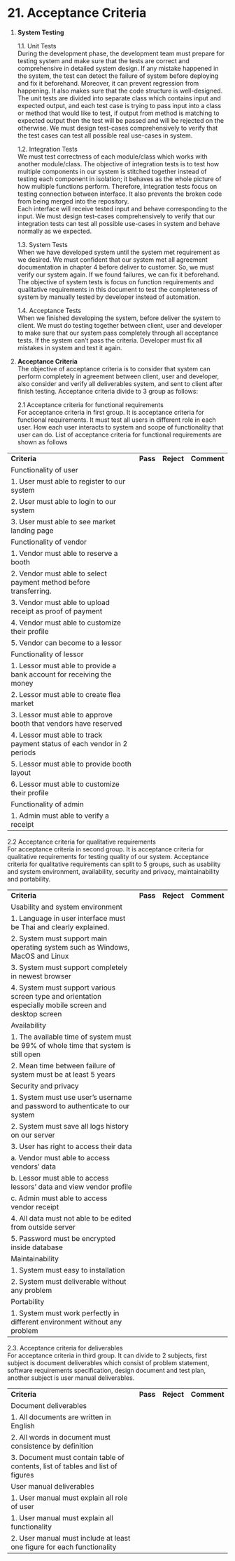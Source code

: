 # 21. Acceptance Criteria

1. **System Testing**

    1.1.	Unit Tests<br>
    During the development phase, the development team must prepare for testing system and make sure that the tests are correct and comprehensive in detailed system design. If any mistake happened in the system, the test can detect the failure of system before deploying and fix it beforehand. Moreover, it can prevent regression from happening. It also makes sure that the code structure is well-designed.<br>
    The unit tests are divided into separate class which contains input and expected output, and each test case is trying to pass input into a class or method that would like to test, if output from method is matching to expected output then the test will be passed and will be rejected on the otherwise. We must design test-cases comprehensively to verify that the test cases can test all possible real use-cases in system.

    1.2.	Integration Tests<br>
    We must test correctness of each module/class which works with another module/class. The objective of integration tests is to test how multiple components in our system is stitched together instead of testing each component in isolation; it behaves as the whole picture of how multiple functions perform. Therefore, integration tests focus on testing connection between interface. It also prevents the broken code from being merged into the repository.<br>
    Each interface will receive tested input and behave corresponding to the input. We must design test-cases comprehensively to verify that our integration tests can test all possible use-cases in system and behave normally as we expected.

    1.3.	System Tests<br>
    When we have developed system until the system met requirement as we desired. We must confident that our system met all agreement documentation in chapter 4 before deliver to customer. So, we must verify our system again. If we found failures, we can fix it beforehand. The objective of system tests is focus on function requirements and qualitative requirements in this document to test the completeness of system by manually tested by developer instead of automation.

    1.4.	Acceptance Tests<br>
    When we finished developing the system, before deliver the system to client. We must do testing together between client, user and developer to make sure that our system pass completely through all acceptance tests. If the system can’t pass the criteria. Developer must fix all mistakes in system and test it again.

2. **Acceptance Criteria**<br>
The objective of acceptance criteria is to consider that system can perform completely in agreement between client, user and developer, also consider and verify all deliverables system, and sent to client after finish testing. Acceptance criteria divide to 3 group as follows:

    2.1 Acceptance criteria for functional requirements<br>
    For acceptance criteria in first group. It is acceptance criteria for functional requirements. It must test all users in different role in each user. How each user interacts to system and scope of functionality that user can do. List of acceptance criteria for functional requirements are shown as follows

<table width="100%">
   <tbody>
      <tr>
         <td width="70%">
            <strong>Criteria</strong>
         </td>
         <td>
            <strong style="text-align: center;">Pass</strong>
         </td>
         <td>
            <strong style="text-align: center;">Reject</strong>
         </td>
         <td>
            <strong style="text-align: center;">Comment</strong>
         </td>
      </tr>
      <tr>
         <td colspan="4" width="100%">
            Functionality of user
         </td>
      </tr>
      <tr>
         <td width="70%">
            1. User must able to register to our system
         </td>
         <td>&nbsp;</td>
         <td>&nbsp;</td>
         <td>&nbsp;</td>
      </tr>
      <tr>
         <td width="70%">
            2. User must able to login to our system
         </td>
         <td>&nbsp;</td>
         <td>&nbsp;</td>
         <td>&nbsp;</td>
      </tr>
      <tr>
         <td width="70%">
            3. User must able to see market landing page
         </td>
         <td>&nbsp;</td>
         <td>&nbsp;</td>
         <td>&nbsp;</td>
      </tr>
      <tr>
         <td colspan="4" width="100%">
            Functionality of vendor
         </td>
      </tr>
      <tr>
         <td width="70%">
            1. Vendor must able to reserve a booth
         </td>
         <td>&nbsp;</td>
         <td>&nbsp;</td>
         <td>&nbsp;</td>
      </tr>
      <tr>
         <td width="70%">
            2. Vendor must able to select payment method before transferring.
         </td>
         <td>&nbsp;</td>
         <td>&nbsp;</td>
         <td>&nbsp;</td>
      </tr>
      <tr>
         <td width="70%">
            3. Vendor must able to upload receipt as proof of payment
         </td>
         <td>&nbsp;</td>
         <td>&nbsp;</td>
         <td>&nbsp;</td>
      </tr>
      <tr>
         <td width="70%">
            4. Vendor must able to customize their profile
         </td>
         <td>&nbsp;</td>
         <td>&nbsp;</td>
         <td>&nbsp;</td>
      </tr>
      <tr>
         <td width="70%">
            5. Vendor can become to a lessor
         </td>
         <td>&nbsp;</td>
         <td>&nbsp;</td>
         <td>&nbsp;</td>
      </tr>
      <tr>
         <td colspan="4" width="100%">
            Functionality of lessor
         </td>
      </tr>
      <tr>
         <td width="70%">
            1. Lessor must able to provide a bank account for receiving the money
         </td>
         <td>&nbsp;</td>
         <td>&nbsp;</td>
         <td>&nbsp;</td>
      </tr>
      <tr>
         <td width="70%">
            2. Lessor must able to create flea market
         </td>
         <td>&nbsp;</td>
         <td>&nbsp;</td>
         <td>&nbsp;</td>
      </tr>
      <tr>
         <td width="70%">
            3. Lessor must able to approve booth that vendors have reserved
         </td>
         <td>&nbsp;</td>
         <td>&nbsp;</td>
         <td>&nbsp;</td>
      </tr>
      <tr>
         <td width="70%">
            4. Lessor must able to track payment status of each vendor in 2 periods
         </td>
         <td>&nbsp;</td>
         <td>&nbsp;</td>
         <td>&nbsp;</td>
      </tr>
      <tr>
         <td width="70%">
            5. Lessor must able to provide booth layout
         </td>
         <td>&nbsp;</td>
         <td>&nbsp;</td>
         <td>&nbsp;</td>
      </tr>
      <tr>
         <td width="70%">
            6. Lessor must able to customize their profile
         </td>
         <td>&nbsp;</td>
         <td>&nbsp;</td>
         <td>&nbsp;</td>
      </tr>
      <tr>
         <td width="70%">
            Functionality of admin
         </td>
         <td>&nbsp;</td>
         <td>&nbsp;</td>
         <td>&nbsp;</td>
      </tr>
      <tr>
         <td width="70%">
            1. Admin must able to verify a receipt
         </td>
         <td>&nbsp;</td>
         <td>&nbsp;</td>
         <td>&nbsp;</td>
      </tr>
   </tbody>
</table>

  2.2 Acceptance criteria for qualitative requirements<br>
  For acceptance criteria in second group. It is acceptance criteria for qualitative requirements for testing quality of our system. Acceptance criteria for qualitative requirements can split to 5 groups, such as usability and system environment, availability, security and privacy, maintainability and portability.

<table width="100%">
   <tbody>
      <tr>
         <td width="68%">
            <strong>Criteria</strong>
         </td>
         <td>
            <strong style="text-align: center;">Pass</strong>
         </td>
         <td>
            <strong style="text-align: center;">Reject</strong>
         </td>
         <td>
            <strong style="text-align: center;">Comment</strong>
         </td>
      </tr>
      <tr>
         <td colspan="4" width="100%">
            Usability and system environment
         </td>
      </tr>
      <tr>
         <td width="68%">
            1. Language in user interface must be Thai and clearly explained.
         </td>
         <td>&nbsp;</td>
         <td>&nbsp;</td>
         <td>&nbsp;</td>
      </tr>
      <tr>
         <td width="68%">
            2. System must support main operating system such as Windows, MacOS and Linux
         </td>
         <td>&nbsp;</td>
         <td>&nbsp;</td>
         <td>&nbsp;</td>
      </tr>
      <tr>
         <td width="68%">
            3. System must support completely in newest browser
         </td>
         <td>&nbsp;</td>
         <td>&nbsp;</td>
         <td>&nbsp;</td>
      </tr>
      <tr>
         <td width="68%">
            4. System must support various screen type and orientation especially mobile screen and desktop screen
         </td>
         <td>&nbsp;</td>
         <td>&nbsp;</td>
         <td>&nbsp;</td>
      </tr>
      <tr>
         <td colspan="4" width="100%">
            Availability
         </td>
      </tr>
      <tr>
         <td width="68%">
            1. The available time of system must be 99% of whole time that system is still open
         </td>
         <td>&nbsp;</td>
         <td>&nbsp;</td>
         <td>&nbsp;</td>
      </tr>
      <tr>
         <td width="68%">
            2. Mean time between failure of system must be at least 5 years
         </td>
         <td>&nbsp;</td>
         <td>&nbsp;</td>
         <td>&nbsp;</td>
      </tr>
      <tr>
         <td colspan="4" width="100%">
            Security and privacy
         </td>
      </tr>
      <tr>
         <td width="68%">
            1. System must use user&rsquo;s username and password to authenticate to our system
         </td>
         <td>&nbsp;</td>
         <td>&nbsp;</td>
         <td>&nbsp;</td>
      </tr>
      <tr>
         <td width="68%">
            2. System must save all logs history on our server
         </td>
         <td>&nbsp;</td>
         <td>&nbsp;</td>
         <td>&nbsp;</td>
      </tr>
      <tr>
         <td width="68%">
            3. User has right to access their data
         </td>
         <td>&nbsp;</td>
         <td>&nbsp;</td>
         <td>&nbsp;</td>
      </tr>
      <tr>
         <td width="68%">
            a. Vendor must able to access vendors&rsquo; data
         </td>
         <td>&nbsp;</td>
         <td>&nbsp;</td>
         <td>&nbsp;</td>
      </tr>
      <tr>
         <td width="68%">
            b. Lessor must able to access lessors&rsquo; data and view vendor profile
         </td>
         <td>&nbsp;</td>
         <td>&nbsp;</td>
         <td>&nbsp;</td>
      </tr>
      <tr>
         <td width="68%">
            c. Admin must able to access vendor receipt
         </td>
         <td>&nbsp;</td>
         <td>&nbsp;</td>
         <td>&nbsp;</td>
      </tr>
      <tr>
         <td width="68%">
            4. All data must not able to be edited from outside server
         </td>
         <td>&nbsp;</td>
         <td>&nbsp;</td>
         <td>&nbsp;</td>
      </tr>
      <tr>
         <td width="68%">
            5. Password must be encrypted inside database
         </td>
         <td>&nbsp;</td>
         <td>&nbsp;</td>
         <td>&nbsp;</td>
      </tr>
      <tr>
         <td colspan="4" width="100%">
            Maintainability
         </td>
      </tr>
      <tr>
         <td width="68%">
            1. System must easy to installation
         </td>
         <td>&nbsp;</td>
         <td>&nbsp;</td>
         <td>&nbsp;</td>
      </tr>
      <tr>
         <td width="68%">
            2. System must deliverable without any problem
         </td>
         <td>&nbsp;</td>
         <td>&nbsp;</td>
         <td>&nbsp;</td>
      </tr>
      <tr>
         <td width="68%">
            Portability
         </td>
         <td>&nbsp;</td>
         <td>&nbsp;</td>
         <td>&nbsp;</td>
      </tr>
      <tr>
         <td width="68%">
            1. System must work perfectly in different environment without any problem
         </td>
         <td>&nbsp;</td>
         <td>&nbsp;</td>
         <td>&nbsp;</td>
      </tr>
   </tbody>
</table>


  2.3. Acceptance criteria for deliverables<br>
  For acceptance criteria in third group. It can divide to 2 subjects, first subject is document deliverables which consist of problem statement, software requirements specification, design document and test plan, another subject is user manual deliverables.


<table width="100%">
   <tbody>
      <tr>
         <td width="68%">
            <strong>Criteria</strong>
         </td>
         <td>
            <strong style="text-align: center;">Pass</strong>
         </td>
         <td>
            <strong style="text-align: center;">Reject</strong>
         </td>
         <td>
            <strong style="text-align: center;">Comment</strong>
         </td>
      </tr>
      <tr>
         <td colspan="4" width="100%">
            Document deliverables
         </td>
      </tr>
      <tr>
         <td width="68%">
            1. All documents are written in English
         </td>
         <td>&nbsp;</td>
         <td>&nbsp;</td>
         <td>&nbsp;</td>
      </tr>
      <tr>
         <td width="68%">
            2. All words in document must consistence by definition
         </td>
         <td>&nbsp;</td>
         <td>&nbsp;</td>
         <td>&nbsp;</td>
      </tr>
      <tr>
         <td width="68%">
            3. Document must contain table of contents, list of tables and list of figures
         </td>
         <td>&nbsp;</td>
         <td>&nbsp;</td>
         <td>&nbsp;</td>
      </tr>
      <tr>
         <td colspan="4" width="100%">
            User manual deliverables
         </td>
      </tr>
      <tr>
         <td width="68%">
            1. User manual must explain all role of user
         </td>
         <td>&nbsp;</td>
         <td>&nbsp;</td>
         <td>&nbsp;</td>
      </tr>
      <tr>
         <td width="68%">
            1. User manual must explain all functionality
         </td>
         <td>&nbsp;</td>
         <td>&nbsp;</td>
         <td>&nbsp;</td>
      </tr>
      <tr>
         <td width="68%">
            2. User manual must include at least one figure for each functionality
         </td>
         <td>&nbsp;</td>
         <td>&nbsp;</td>
         <td>&nbsp;</td>
      </tr>
   </tbody>
</table>